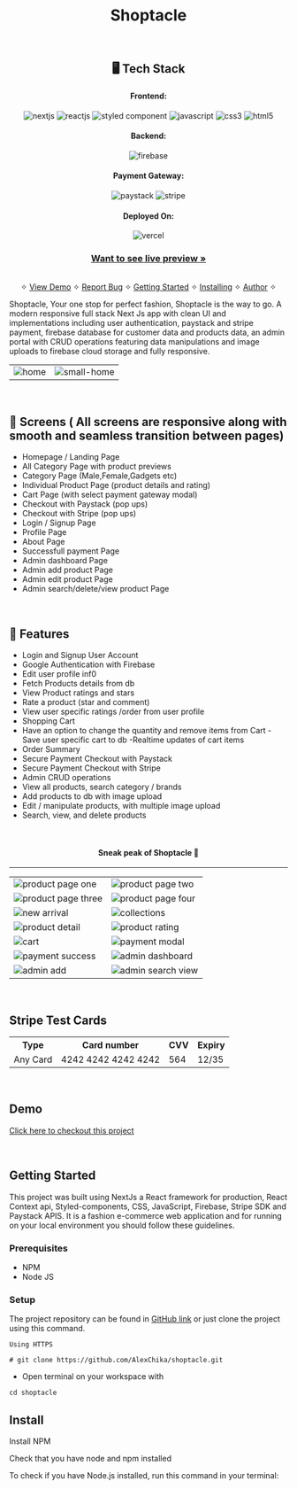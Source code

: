<h1 align="center">Shoptacle</h1>

<br />

<h2 align="center">🖥️ Tech Stack</h2>

<h4 align="center">Frontend:</h4>

<p align="center">
  <img src="https://img.shields.io/badge/Next-f2f2f2?style=for-the-badge&logo=next.js&logoColor=000000" alt="nextjs" />
  <img src="https://img.shields.io/badge/React-20232A?style=for-the-badge&logo=react&logoColor=61DAFB" alt="reactjs" />
  <img src="https://img.shields.io/badge/-Styled%20components-f2f2f2?style=for-the-badge&logo=styled-components&logoColor=DB7093" alt="styled component" />
  <img src="https://img.shields.io/badge/JavaScript-323330?style=for-the-badge&logo=javascript&logoColor=yellow" alt="javascript" />
  <img src="https://img.shields.io/badge/CSS3-1572B6?style=for-the-badge&logo=css3&logoColor=white" alt="css3" />
  <img src="https://img.shields.io/badge/HTML5-E34F26?style=for-the-badge&logo=html5&logoColor=white" alt="html5" />

</p>

<h4 align="center">Backend:</h4>
<p align="center">
  <img src="https://img.shields.io/badge/Firebase-3bc7bd?style=for-the-badge&logo=firebase&logoColor=yellow" alt="firebase" />
</p>

<h4 align="center">Payment Gateway:</h4>

<p align="center">
  <img src="https://img.shields.io/badge/Paystack-008CDD?style=for-the-badge&logo=paystack&logoColor=white" alt="paystack" />
  <img src="https://img.shields.io/badge/Stripe-008CDD?style=for-the-badge&logo=stripe&logoColor=white" alt="stripe" />
</p>

<h4 align="center">Deployed On:</h4>

<p align="center">
  <img src="https://img.shields.io/badge/Vercel-430098?style=for-the-badge&logo=vercel&logoColor=white" alt="vercel" />
</p>

<h3 align="center"><a href="https://shoptacle.vercel.app/"><strong>Want to see live preview »</strong></a></h3>

<p align="center">
  <br />&#10023;
  <a href="#Demo">View Demo</a> &#10023;
  <a href="https://github.com/AlexChika/shoptacle/issues">Report Bug</a> &#10023;
  <a href="#Getting-Started">Getting Started</a> &#10023; 
  <a href="#Install">Installing</a> &#10023;
  <a href="#Contact">Author</a> &#10023;
</p>

Shoptacle, Your one stop for perfect fashion, Shoptacle is the way to go. A modern responsive full stack Next Js app with clean UI and implementations including user authentication, paystack and stripe payment, firebase database for customer data and products data, an admin portal with CRUD operations featuring data manipulations and image uploads to firebase cloud storage and fully responsive.

 <table>
  <tr>
    <td><img src="https://i.postimg.cc/GtYcC8j2/shoptacle-home.png" alt="home" /></td>
    <td><img src="https://i.postimg.cc/N0JG7wMg/shoptacle-home-small.png" alt="small-home" /></td>
  </tr>
 </table>
<br />

## 📱 Screens ( All screens are responsive along with smooth and seamless transition between pages)

- Homepage / Landing Page
- All Category Page with product previews
- Category Page (Male,Female,Gadgets etc)
- Individual Product Page (product details and rating)
- Cart Page (with select payment gateway modal)
- Checkout with Paystack (pop ups)
- Checkout with Stripe (pop ups)
- Login / Signup Page
- Profile Page
- About Page
- Successfull payment Page
- Admin dashboard Page
- Admin add product Page
- Admin edit product Page
- Admin search/delete/view product Page

<br />

## 🚀 Features

- Login and Signup User Account
- Google Authentication with Firebase
- Edit user profile inf0
- Fetch Products details from db
- View Product ratings and stars
- Rate a product (star and comment)
- View user specific ratings /order from user profile
- Shopping Cart
- Have an option to change the quantity and remove items from Cart
  -Save user specific cart to db
  -Realtime updates of cart items
- Order Summary
- Secure Payment Checkout with Paystack
- Secure Payment Checkout with Stripe
- Admin CRUD operations
- View all products, search category / brands
- Add products to db with image upload
- Edit / manipulate products, with multiple image upload
- Search, view, and delete products

<br />

<h4  align="center"> Sneak peak of Shoptacle 🙈 </h4>
<hr />
<table>
   <tr>
    <td><img src="https://i.postimg.cc/zBc6FhYJ/shoptacle-product1-583279-SP-1761.jpg" alt="product page one" /></td>
    <td><img src="https://i.postimg.cc/v81ZFLBt/shoptacle-product2-919817-SP-211.jpg" alt="product page two" /></td>
  </tr>
   <tr>
    <td><img src="https://i.postimg.cc/Z0kQ1hq2/shoptacle-product3-429710-SP-4151.jpg" alt="product page three" /></td>
    <td><img src="https://i.postimg.cc/3N06Sw32/shoptacle-product4-127582-SP-5774.jpg" alt="product page four" /></td>
  </tr>
  <tr>
    <td><img src="https://i.postimg.cc/yd2VtXct/shoptacle-new-arrival.png" alt="new arrival" /></td>
    <td><img src="https://i.postimg.cc/3Rk8tb42/shoptacle-collection.png" alt="collections" /></td>
  </tr>

  <tr>
    <td><img src="https://i.postimg.cc/Jh44khR6/shoptacle-cartone.png" alt="product detail" /></td>
    <td><img src="https://i.postimg.cc/Sx4Kmr3p/shoptacle-carttwo.png" alt="product rating" /></td>
  </tr>
  <tr>
    <td><img src="https://i.postimg.cc/4NVdCM85/shoptacle-cartthree.png" alt="cart" /></td>
    <td><img src="https://i.postimg.cc/RCjFD9Th/shoptacle-payment.png" alt="payment modal" /></td>
  </tr>
  <tr>
    <td><img src="https://i.postimg.cc/3ryN1Wmz/shoptacle-success.png" alt="payment success" /></td>
    <td><img src="https://i.postimg.cc/kDrkFTKM/shoptacle-dashboard.png" alt="admin dashboard" /></td>
  </tr>
  <tr>
    <td><img src="https://i.postimg.cc/BvMf9c9N/shoptacle-add.png" alt="admin add" /></td>
    <td><img src="https://i.postimg.cc/bJrczDqP/shoptacle-search.png" alt="admin search view" /></td>
  </tr>
</table>

<br />

## Stripe Test Cards

<table>
  <tr>
    <th>Type</th>
    <th>Card number</th>
    <th>CVV</th>
    <th>Expiry</th>
  </tr>
  
  <tr>
    <td>Any Card </td>
    <td>4242 4242 4242 4242</td>
    <td>564</td>
    <td>12/35</td>
  </tr>
  
</table>

<br />

<h2>Demo</h2>

[Click here to checkout this project](https://shoptacle.vercel.app/)

<br />

## Getting Started

This project was built using NextJs a React framework for production, React Context api, Styled-components, CSS, JavaScript, Firebase, Stripe SDK and Paystack APIS. It is a fashion e-commerce web application and for running on your local environment you should follow these guidelines.

### Prerequisites

- NPM
- Node JS

### Setup

The project repository can be found in [GitHub link](https://github.com/AlexChika/shoptacle) or just clone the project using this command.

```
Using HTTPS

# git clone https://github.com/AlexChika/shoptacle.git
```

- Open terminal on your workspace with

```
cd shoptacle
```

## Install

Install NPM

Check that you have node and npm installed

To check if you have Node.js installed, run this command in your terminal:
